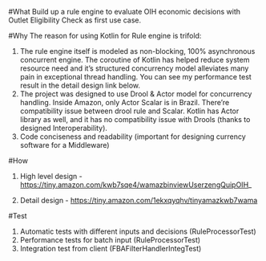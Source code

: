 #What
Build up a rule engine to evaluate OIH economic decisions with Outlet Eligibility Check as first use case.

#Why
The reason for using Kotlin for Rule engine is trifold:

1. The rule engine itself is modeled as non-blocking, 100% asynchronous concurrent engine. The coroutine of Kotlin has helped reduce system resource need and it’s structured concurrency model alleviates many pain in exceptional thread handling. You can see my performance test result in the detail design link below.
2. The project was designed to use Drool & Actor model for concurrency handling. Inside Amazon, only Actor Scalar is in Brazil. There’re compatibility issue between drool rule and Scalar. Kotlin has Actor library as well, and it has no compatibility issue with Drools (thanks to designed Interoperability).
3. Code conciseness and readability (important for designing currency software for a Middleware)

#How
1. High level design - https://tiny.amazon.com/kwb7sqe4/wamazbinviewUserzengQuipOIH_

2. Detail design - https://tiny.amazon.com/1ekxqyqhv/tinyamazkwb7wama

#Test
1. Automatic tests with different inputs and decisions (RuleProcessorTest)
2. Performance tests for batch input (RuleProcessorTest)
3. Integration test from client (FBAFilterHandlerIntegTest)